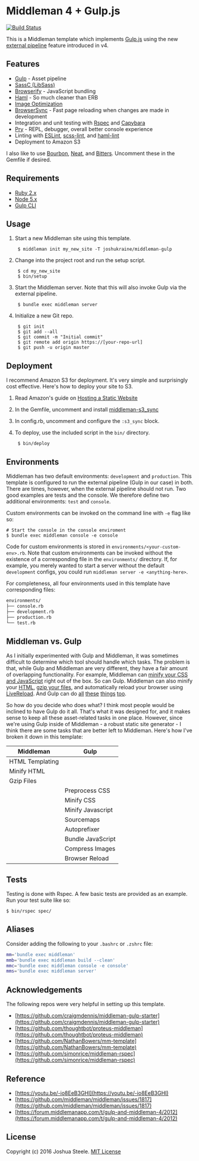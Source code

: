 Middleman 4 + Gulp.js
=====================

[![Build Status](https://travis-ci.org/joshukraine/middleman-gulp.svg?branch=master)](https://travis-ci.org/joshukraine/middleman-gulp)

This is a Middleman template which implements [Gulp.js](http://gulpjs.com/) using the new [external pipeline](https://middlemanapp.com/advanced/external-pipeline/) feature introduced in v4.

Features
--------

- [Gulp](http://gulpjs.com/) - Asset pipeline
- [SassC (LibSass)](https://www.npmjs.com/package/gulp-sass)
- [Browserify](http://browserify.org/) - JavaScript bundling
- [Haml](http://haml.info/) - So much cleaner than ERB
- [Image Optimization](https://www.npmjs.com/package/gulp-imagemin)
- [BrowserSync](https://www.browsersync.io/) - Fast page reloading when changes are made in development
- Integration and unit testing with [Rspec](http://rspec.info/) and [Capybara](https://github.com/jnicklas/capybara)
- [Pry](https://github.com/AndrewKvalheim/middleman-pry#readme) - REPL, debugger, overall better console experience
- Linting with [ESLint](https://www.npmjs.com/package/eslint), [scss-lint](https://github.com/brigade/scss-lint#readme), and [haml-lint](https://github.com/brigade/haml-lint#readme)
- Deployment to Amazon S3

I also like to use [Bourbon](http://bourbon.io/), [Neat](http://neat.bourbon.io/), and [Bitters](http://bitters.bourbon.io/). Uncomment these in the Gemfile if desired.

Requirements
------------

* [Ruby 2.x](https://github.com/rbenv/rbenv#readme)
* [Node 5.x](https://github.com/creationix/nvm#readme)
* [Gulp CLI](https://github.com/gulpjs/gulp/blob/master/docs/getting-started.md#getting-started)

Usage
-----

1. Start a new Middleman site using this template.

        $ middleman init my_new_site -T joshukraine/middleman-gulp

2. Change into the project root and run the setup script.

        $ cd my_new_site
        $ bin/setup

3. Start the Middleman server. Note that this will also invoke Gulp via the external pipeline.

        $ bundle exec middleman server

4. Initialize a new Git repo.

        $ git init
        $ git add --all
        $ git commit -m "Initial commit"
        $ git remote add origin https://[your-repo-url]
        $ git push -u origin master

Deployment
----------

I recommend Amazon S3 for deployment. It's very simple and surprisingly cost effective. Here's how to deploy your site to S3.

1. Read Amazon's guide on [Hosting a Static Website](http://docs.aws.amazon.com/gettingstarted/latest/swh/website-hosting-intro.html)

2. In the Gemfile, uncomment and install [middleman-s3_sync](https://github.com/fredjean/middleman-s3_sync#readme)

3. In config.rb, uncomment and configure the `:s3_sync` block.

4. To deploy, use the included script in the `bin/` directory.

        $ bin/deploy

Environments
------------

Middleman has two default environments: `development` and `production`. This template is configured to run the external pipeline (Gulp in our case) in both. There are times, however, when the external pipeline should not run. Two good examples are tests and the console. We therefore define two additional environments: `test` and `console`.

Custom environments can be invoked on the command line with `-e` flag like so:

    # Start the console in the console enviroment
    $ bundle exec middleman console -e console

Code for custom environments is stored in `environments/<your-custom-env>.rb`. Note that custom environments can be invoked without the existence of a corresponding file in the `environments/` directory. If, for example, you merely wanted to start a server without the default `development` configs, you could run `middleman server -e <anything-here>`.

For completeness, all four environments used in this template have corresponding files:

```sh
environments/
├── console.rb
├── development.rb
├── production.rb
└── test.rb
```

Middleman vs. Gulp
------------------

As I initially experimented with Gulp and Middleman, it was sometimes difficult to determine which tool should handle which tasks. The problem is that, while Gulp and Middleman are very different, they have a fair amount of overlapping functionality. For example, Middleman can [minify your CSS and JavaScript](https://middlemanapp.com/advanced/file_size_optimization/#compressing-css-and-javascript) right out of the box. So can Gulp. Middleman can also minify your [HTML](https://middlemanapp.com/advanced/file_size_optimization/#minify-html), [gzip your files](https://middlemanapp.com/advanced/file_size_optimization/#gzip-text-files), and automatically reload your browser using [LiveReload](https://middlemanapp.com/basics/development_cycle/#livereload). And Gulp can do [all](https://www.npmjs.com/package/gulp-clean-css) [these](https://www.npmjs.com/package/gulp-uglify) [things](https://www.npmjs.com/package/gulp-htmlmin) [too](https://www.npmjs.com/package/gulp-livereload).

So how do you decide who does what? I think most people would be inclined to have Gulp do it all. That's what it was designed for, and it makes sense to keep all these asset-related tasks in one place. However, since we're using Gulp inside of Middleman - a robust static site generator - I think there are some tasks that are better left to Middleman. Here's how I've broken it down in this template:

| Middleman       | Gulp              |
| --------------- | ----------------- |
| HTML Templating |                   |
| Minify HTML     |                   |
| Gzip Files      |                   |
|                 | Preprocess CSS    |
|                 | Minify CSS        |
|                 | Minify Javascript |
|                 | Sourcemaps        |
|                 | Autoprefixer      |
|                 | Bundle JavaScript |
|                 | Compress Images   |
|                 | Browser Reload    |

Tests
-----

Testing is done with Rspec. A few basic tests are provided as an example. Run your test suite like so:

    $ bin/rspec spec/

Aliases
-------

Consider adding the following to your `.bashrc` or `.zshrc` file:

```sh
mm='bundle exec middleman'
mmb='bundle exec middleman build --clean'
mmc='bundle exec middleman console -e console'
mms='bundle exec middleman server'
```

Acknowledgements
----------------

The following repos were very helpful in setting up this template.

- [https://github.com/craigmdennis/middleman-gulp-starter](https://github.com/craigmdennis/middleman-gulp-starter)
- [https://github.com/thoughtbot/proteus-middleman](https://github.com/thoughtbot/proteus-middleman)
- [https://github.com/NathanBowers/mm-template](https://github.com/NathanBowers/mm-template)
- [https://github.com/simonrice/middleman-rspec](https://github.com/simonrice/middleman-rspec)

Reference
---------

- [https://youtu.be/-io8EeB3GHI](https://youtu.be/-io8EeB3GHI)
- [https://github.com/middleman/middleman/issues/1817](https://github.com/middleman/middleman/issues/1817)
- [https://forum.middlemanapp.com/t/gulp-and-middleman-4/2012](https://forum.middlemanapp.com/t/gulp-and-middleman-4/2012)

License
-------

Copyright (c) 2016 Joshua Steele. [MIT License](https://github.com/joshukraine/middleman-gulp/blob/master/LICENSE)
